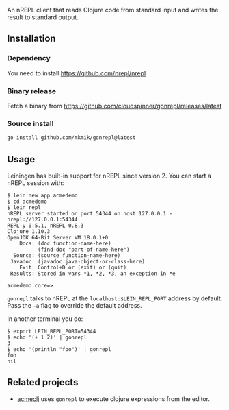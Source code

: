 An nREPL client that reads Clojure code from standard input and
writes the result to standard output.

## Installation

### Dependency

You need to install https://github.com/nrepl/nrepl

### Binary release

Fetch a binary from https://github.com/cloudspinner/gonrepl/releases/latest

### Source install

```bash
go install github.com/mkmik/gonrepl@latest
```

## Usage

Leiningen has built-in support for nREPL since version 2. You can start a nREPL session with:

```console
$ lein new app acmedemo
$ cd acmedemo
$ lein repl
nREPL server started on port 54344 on host 127.0.0.1 - nrepl://127.0.0.1:54344
REPL-y 0.5.1, nREPL 0.8.3
Clojure 1.10.3
OpenJDK 64-Bit Server VM 18.0.1+0
    Docs: (doc function-name-here)
          (find-doc "part-of-name-here")
  Source: (source function-name-here)
 Javadoc: (javadoc java-object-or-class-here)
    Exit: Control+D or (exit) or (quit)
 Results: Stored in vars *1, *2, *3, an exception in *e

acmedemo.core=>
```

`gonrepl` talks to nREPL at the `localhost:$LEIN_REPL_PORT` address by default. Pass the `-a` flag to override
the default address.

In another terminal you do:

```console
$ export LEIN_REPL_PORT=54344
$ echo '(+ 1 2)' | gonrepl
3
$ echo '(println "foo")' | gonrepl
foo
nil
```

## Related projects

* [acmeclj](https://github.com/mkmik/acmeclj) uses `gonrepl` to execute clojure expressions from the editor.
